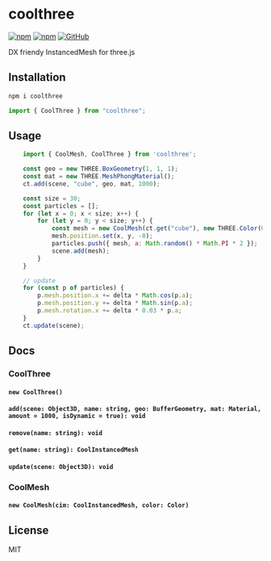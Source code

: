 # coolthree

[![npm](https://img.shields.io/npm/v/coolthree)](https://www.npmjs.com/package/coolthree)
[![npm](https://img.shields.io/npm/dm/coolthree)](https://www.npmjs.com/package/coolthree)
[![GitHub](https://img.shields.io/github/license/jgtools/textmesh)](https://github.com/git/git-scm.com/blob/main/MIT-LICENSE.txt)

DX friendy InstancedMesh for three.js

## Installation
```bash
npm i coolthree
```

```javascript
import { CoolThree } from "coolthree";
```

## Usage
```javascript
    import { CoolMesh, CoolThree } from 'coolthree';

    const geo = new THREE.BoxGeometry(1, 1, 1);
    const mat = new THREE.MeshPhongMaterial();
    ct.add(scene, "cube", geo, mat, 1000);

    const size = 30;
    const particles = [];
    for (let x = 0; x < size; x++) {
        for (let y = 0; y < size; y++) {
            const mesh = new CoolMesh(ct.get("cube"), new THREE.Color(0xff0000));
            mesh.position.set(x, y, -8);
            particles.push({ mesh, a: Math.random() * Math.PI * 2 });
            scene.add(mesh);
        }
    }

    // update
    for (const p of particles) {
        p.mesh.position.x += delta * Math.cos(p.a);
        p.mesh.position.y += delta * Math.sin(p.a);
        p.mesh.rotation.x += delta * 0.03 * p.a;
    }
    ct.update(scene);
```

## Docs

### CoolThree
#### `new CoolThree()`
#### `add(scene: Object3D, name: string, geo: BufferGeometry, mat: Material, amount = 1000, isDynamic = true): void`
#### `remove(name: string): void`
#### `get(name: string): CoolInstancedMesh`
#### `update(scene: Object3D): void`

### CoolMesh
#### `new CoolMesh(cim: CoolInstancedMesh, color: Color)`

## License

MIT
